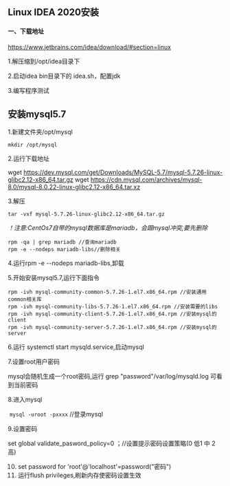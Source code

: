 ## 						Linux IDEA 2020安装 ##

#### 一、下载地址

https://www.jetbrains.com/idea/download/#section=linux

1.解压缩到/opt/idea目录下

2.启动idea bin目录下的 idea.sh，配置jdk

3.编写程序测试

## 								安装mysql5.7 ##

1.新建文件夹/opt/mysql

`mkdir /opt/mysql`

2.运行下载地址

wget https://dev.mysql.com/get/Downloads/MySQL-5.7/mysql-5.7.26-linux-glibc2.12-x86_64.tar.gz
wget https://cdn.mysql.com/archives/mysql-8.0/mysql-8.0.22-linux-glibc2.12-x86_64.tar.xz

3.解压

`tar -vxf mysql-5.7.26-linux-glibc2.12-x86_64.tar.gz`

*！注意:CentOs7自带的mysql数据库是mariadb，会跟mysql冲突,要先删除*

```
rpm -qa | grep mariadb //查询mariadb
rpm -e --nodeps mariadb-libs//删除相关
```

4.运行rpm -e --nodeps mariadb-libs,卸载

5.开始安装mysql5.7,运行下面指令

```
rpm -ivh mysql-community-common-5.7.26-1.el7.x86_64.rpm //安装通用common相关库
rpm -ivh mysql-community-libs-5.7.26-1.el7.x86_64.rpm //安装需要的libs
rpm -ivh mysql-community-client-5.7.26-1.el7.x86_64.rpm //安装mysql的client
rpm -ivh mysql-community-server-5.7.26-1.el7.x86_64.rpm //安装mysql的server
```

6.运行 systemctl start mysqld.service,启动mysql

7.设置root用户密码

mysql会随机生成一个root密码,运行 grep "password"/var/log/mysqld.log 可看到当前密码

8.进入mysql

​	`mysql -uroot -pxxxx` //登录mysql

9.设置密码

set global validate_pasword_policy=0 ；//设置提示密码设置策略(0 低1 中 2 高)

10. set password for 'root'@'localhost'=password("密码")
11. 运行flush privileges,刷新内存使密码设置生效

​	